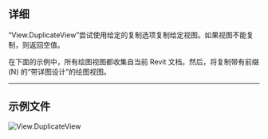 ## 详细
“View.DuplicateView”尝试使用给定的复制选项复制给定视图。如果视图不能复制，则返回空值。

在下面的示例中，所有绘图视图都收集自当前 Revit 文档。然后，将复制带有前缀 (N) 的“带详图设计”的绘图视图。
___
## 示例文件

![View.DuplicateView](./Revit.Elements.Views.View.DuplicateView_img.jpg)
